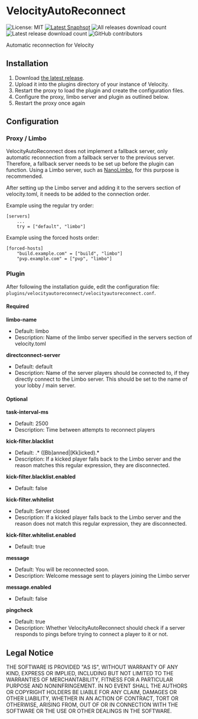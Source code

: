 # VelocityAutoReconnect
![License: MIT](https://img.shields.io/badge/License-MIT-brightgreen)
[![Latest Snaphsot](https://github.com/flori4nk/VelocityAutoReconnect/actions/workflows/maven.yml/badge.svg?branch=master)](https://github.com/flori4nk/VelocityAutoReconnect/actions/workflows/maven.yml)
![All releases download count](https://img.shields.io/github/downloads/flori4nk/VelocityAutoReconnect/total)
![Latest release download count](https://img.shields.io/github/downloads/flori4nk/VelocityAutoReconnect/latest/total)
![GitHub contributors](https://img.shields.io/github/contributors/flori4nk/VelocityAutoReconnect?color=brightgreen)

Automatic reconnection for Velocity

## Installation
1. Download [the latest release](https://github.com/flori4nk/VelocityAutoReconnect/releases/latest).
1. Upload it into the plugins directory of your instance of Velocity.
1. Restart the proxy to load the plugin and create the configuration files.
1. Configure the proxy, limbo server and plugin as outlined below.
1. Restart the proxy once again

## Configuration
### Proxy / Limbo
VelocityAutoReconnect does not implement a fallback server, only automatic reconnection from a fallback server to the previous server.
Therefore, a fallback server needs to be set up before the plugin can function. 
Using a Limbo server, such as [NanoLimbo](https://www.spigotmc.org/resources/nanolimbo.86198/), for this purpose is recommended.

After setting up the Limbo server and adding it to the servers section of velocity.toml, it needs to be added to the connection order.

Example using the regular try order:
```
[servers]
	...
	try = ["default", "limbo"]
```

Example using the forced hosts order:
```
[forced-hosts]
	"build.example.com" = ["build", "limbo"]
	"pvp.example.com" = ["pvp", "limbo"]
```

### Plugin
After following the installation guide, edit the configuration file: ``plugins/velocityautoreconnect/velocityautoreconnect.conf``.
#### Required
**limbo-name**
* Default: limbo
* Description: Name of the limbo server specified in the servers section of velocity.toml

**directconnect-server**
* Default: default
* Description: Name of the server players should be connected to, if they directly connect to the Limbo server. This should be set to the name of your lobby / main server.

#### Optional
**task-interval-ms**
* Default: 2500
* Description: Time between attempts to reconnect players

**kick-filter.blacklist**
* Default: .* ([Bb]anned|[Kk]icked).*
* Description: If a kicked player falls back to the Limbo server and the reason matches this regular expression, they are disconnected.

**kick-filter.blacklist.enabled**
* Default: false

**kick-filter.whitelist**
* Default: Server closed
* Description: If a kicked player falls back to the Limbo server and the reason does not match this regular expression, they are disconnected.

**kick-filter.whitelist.enabled**
* Default: true

**message**
* Default: You will be reconnected soon.
* Description: Welcome message sent to players joining the Limbo server

**message.enabled**
* Default: false

**pingcheck**
* Default: true
* Description: Whether VelocityAutoReconnect should check if a server responds to pings before trying to connect a player to it or not.

## Legal Notice
THE SOFTWARE IS PROVIDED "AS IS", WITHOUT WARRANTY OF ANY KIND, EXPRESS OR
IMPLIED, INCLUDING BUT NOT LIMITED TO THE WARRANTIES OF MERCHANTABILITY,
FITNESS FOR A PARTICULAR PURPOSE AND NONINFRINGEMENT. IN NO EVENT SHALL THE
AUTHORS OR COPYRIGHT HOLDERS BE LIABLE FOR ANY CLAIM, DAMAGES OR OTHER
LIABILITY, WHETHER IN AN ACTION OF CONTRACT, TORT OR OTHERWISE, ARISING FROM,
OUT OF OR IN CONNECTION WITH THE SOFTWARE OR THE USE OR OTHER DEALINGS IN THE
SOFTWARE.
